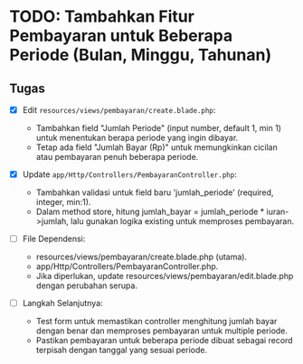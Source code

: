 # TODO: Tambahkan Fitur Pembayaran untuk Beberapa Periode (Bulan, Minggu, Tahunan)

## Tugas

- [x] Edit `resources/views/pembayaran/create.blade.php`:
  - Tambahkan field "Jumlah Periode" (input number, default 1, min 1) untuk menentukan berapa periode yang ingin dibayar.
  - Tetap ada field "Jumlah Bayar (Rp)" untuk memungkinkan cicilan atau pembayaran penuh beberapa periode.

- [x] Update `app/Http/Controllers/PembayaranController.php`:
  - Tambahkan validasi untuk field baru 'jumlah_periode' (required, integer, min:1).
  - Dalam method store, hitung jumlah_bayar = jumlah_periode * iuran->jumlah, lalu gunakan logika existing untuk memproses pembayaran.

- [ ] File Dependensi:
  - resources/views/pembayaran/create.blade.php (utama).
  - app/Http/Controllers/PembayaranController.php.
  - Jika diperlukan, update resources/views/pembayaran/edit.blade.php dengan perubahan serupa.

- [ ] Langkah Selanjutnya:
  - Test form untuk memastikan controller menghitung jumlah bayar dengan benar dan memproses pembayaran untuk multiple periode.
  - Pastikan pembayaran untuk beberapa periode dibuat sebagai record terpisah dengan tanggal yang sesuai periode.
